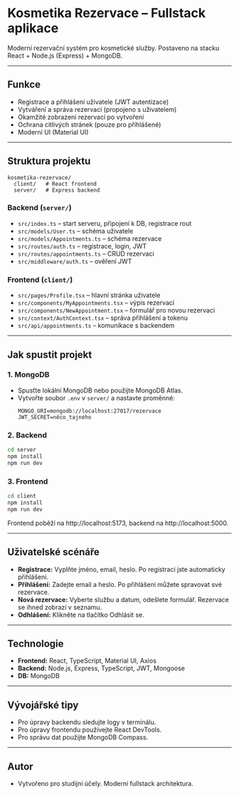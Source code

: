 # Kosmetika Rezervace – Fullstack aplikace

Moderní rezervační systém pro kosmetické služby. Postaveno na stacku React + Node.js (Express) + MongoDB.

---

## Funkce
- Registrace a přihlášení uživatele (JWT autentizace)
- Vytváření a správa rezervací (propojeno s uživatelem)
- Okamžité zobrazení rezervací po vytvoření
- Ochrana citlivých stránek (pouze pro přihlášené)
- Moderní UI (Material UI)

---

## Struktura projektu

```
kosmetika-rezervace/
  client/   # React frontend
  server/   # Express backend
```

### Backend (`server/`)
- `src/index.ts` – start serveru, připojení k DB, registrace rout
- `src/models/User.ts` – schéma uživatele
- `src/models/Appointments.ts` – schéma rezervace
- `src/routes/auth.ts` – registrace, login, JWT
- `src/routes/appointments.ts` – CRUD rezervací
- `src/middleware/auth.ts` – ověření JWT

### Frontend (`client/`)
- `src/pages/Profile.tsx` – hlavní stránka uživatele
- `src/components/MyAppointments.tsx` – výpis rezervací
- `src/components/NewAppointment.tsx` – formulář pro novou rezervaci
- `src/context/AuthContext.tsx` – správa přihlášení a tokenu
- `src/api/appointments.ts` – komunikace s backendem

---

## Jak spustit projekt

### 1. MongoDB
- Spusťte lokální MongoDB nebo použijte MongoDB Atlas.
- Vytvořte soubor `.env` v `server/` a nastavte proměnné:
  ```
  MONGO_URI=mongodb://localhost:27017/rezervace
  JWT_SECRET=něco_tajného
  ```

### 2. Backend
```bash
cd server
npm install
npm run dev
```

### 3. Frontend
```bash
cd client
npm install
npm run dev
```

Frontend poběží na http://localhost:5173, backend na http://localhost:5000.

---

## Uživatelské scénáře
- **Registrace:** Vyplňte jméno, email, heslo. Po registraci jste automaticky přihlášeni.
- **Přihlášení:** Zadejte email a heslo. Po přihlášení můžete spravovat své rezervace.
- **Nová rezervace:** Vyberte službu a datum, odešlete formulář. Rezervace se ihned zobrazí v seznamu.
- **Odhlášení:** Klikněte na tlačítko Odhlásit se.

---

## Technologie
- **Frontend:** React, TypeScript, Material UI, Axios
- **Backend:** Node.js, Express, TypeScript, JWT, Mongoose
- **DB:** MongoDB

---

## Vývojářské tipy
- Pro úpravy backendu sledujte logy v terminálu.
- Pro úpravy frontendu používejte React DevTools.
- Pro správu dat použijte MongoDB Compass.

---

## Autor
- Vytvořeno pro studijní účely. Moderní fullstack architektura.
